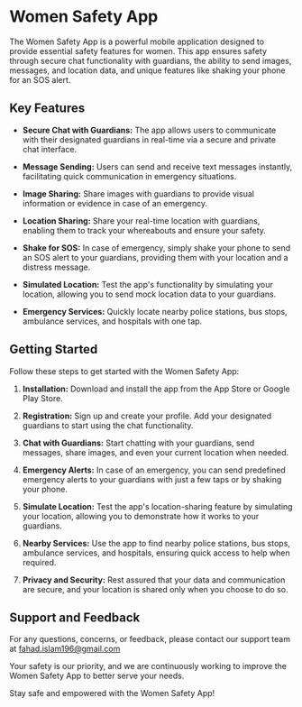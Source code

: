 # Women Safety App

The Women Safety App is a powerful mobile application designed to provide essential safety features for women. This app ensures safety through secure chat functionality with guardians, the ability to send images, messages, and location data, and unique features like shaking your phone for an SOS alert.

## Key Features

- **Secure Chat with Guardians:** The app allows users to communicate with their designated guardians in real-time via a secure and private chat interface.

- **Message Sending:** Users can send and receive text messages instantly, facilitating quick communication in emergency situations.

- **Image Sharing:** Share images with guardians to provide visual information or evidence in case of an emergency.

- **Location Sharing:** Share your real-time location with guardians, enabling them to track your whereabouts and ensure your safety.

- **Shake for SOS:** In case of emergency, simply shake your phone to send an SOS alert to your guardians, providing them with your location and a distress message.

- **Simulated Location:** Test the app's functionality by simulating your location, allowing you to send mock location data to your guardians.

- **Emergency Services:** Quickly locate nearby police stations, bus stops, ambulance services, and hospitals with one tap.

## Getting Started

Follow these steps to get started with the Women Safety App:

1. **Installation:** Download and install the app from the App Store or Google Play Store.

2. **Registration:** Sign up and create your profile. Add your designated guardians to start using the chat functionality.

3. **Chat with Guardians:** Start chatting with your guardians, send messages, share images, and even your current location when needed.

4. **Emergency Alerts:** In case of an emergency, you can send predefined emergency alerts to your guardians with just a few taps or by shaking your phone.

5. **Simulate Location:** Test the app's location-sharing feature by simulating your location, allowing you to demonstrate how it works to your guardians.

6. **Nearby Services:** Use the app to find nearby police stations, bus stops, ambulance services, and hospitals, ensuring quick access to help when required.

7. **Privacy and Security:** Rest assured that your data and communication are secure, and your location is shared only when you choose to do so.

## Support and Feedback

For any questions, concerns, or feedback, please contact our support team at fahad.islam196@gmail.com

Your safety is our priority, and we are continuously working to improve the Women Safety App to better serve your needs.

Stay safe and empowered with the Women Safety App!
